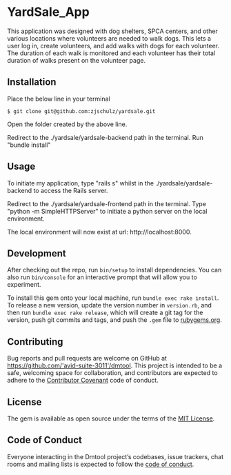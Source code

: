 # YardSale_App

This application was designed with dog shelters, SPCA centers, and other various locations where volunteers are needed to walk dogs. This lets a user log in, create volunteers, and add walks with dogs for each volunteer. The duration of each walk is monitored and each volunteer has their total duration of walks present on the volunteer page.

## Installation

Place the below line in your terminal

    $ git clone git@github.com:zjschulz/yardsale.git

Open the folder created by the above line.

Redirect to the ./yardsale/yardsale-backend path in the terminal. Run "bundle install"

## Usage

To initiate my application, type "rails s" whilst in the ./yardsale/yardsale-backend to access the Rails server.

Redirect to the ./yardsale/yardsale-frontend path in the terminal. Type "python -m SimpleHTTPServer" to initiate a python server on the local environment.

The local environment will now exist at url: http://localhost:8000.

## Development

After checking out the repo, run `bin/setup` to install dependencies. You can also run `bin/console` for an interactive prompt that will allow you to experiment.

To install this gem onto your local machine, run `bundle exec rake install`. To release a new version, update the version number in `version.rb`, and then run `bundle exec rake release`, which will create a git tag for the version, push git commits and tags, and push the `.gem` file to [rubygems.org](https://rubygems.org).

## Contributing

Bug reports and pull requests are welcome on GitHub at https://github.com/'avid-suite-3011'/dmtool. This project is intended to be a safe, welcoming space for collaboration, and contributors are expected to adhere to the [Contributor Covenant](http://contributor-covenant.org) code of conduct.

## License

The gem is available as open source under the terms of the [MIT License](https://opensource.org/licenses/MIT).

## Code of Conduct

Everyone interacting in the Dmtool project’s codebases, issue trackers, chat rooms and mailing lists is expected to follow the [code of conduct](https://github.com/'avid-suite-3011'/dmtool/blob/master/CODE_OF_CONDUCT.md).
